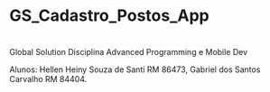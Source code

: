 # GS_Cadastro_Postos_App
#
Global Solution Disciplina Advanced Programming e Mobile Dev

Alunos: Hellen Heiny Souza de Santi RM 86473, Gabriel dos Santos Carvalho RM 84404.

